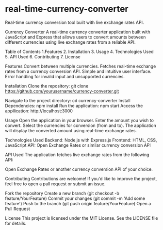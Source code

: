 # real-time-currency-converter
Real-time currency conversion tool built with live exchange rates API.

Currency Converter
A real-time currency converter application built with JavaScript and Express that allows users to convert amounts between different currencies using live exchange rates from a reliable API.

Table of Contents
  1.Features
  2. Installation
  3. Usage
  4. Technologies Used
  5. API Used
  6. Contributing
  7. License

Features
  Convert between multiple currencies.
  Fetches real-time exchange rates from a currency conversion API.
  Simple and intuitive user interface.
  Error handling for invalid input and unsupported currencies.

Installation
  Clone the repository:
    git clone https://github.com/yourusername/currency-converter.git

  Navigate to the project directory:
    cd currency-converter
  Install Dependencies:
    npm install
  Run the application:
    npm start
  Access the appllication:
    http://localhost:3000

Usage
Open the application in your browser.
Enter the amount you wish to convert.
Select the currencies for conversion (from and to).
The application will display the converted amount using real-time exchange rates.

Technologies Used
Backend: Node.js with Express.js
Frontend: HTML, CSS, JavaScript
API: Open Exchange Rates or similar currency conversion API

API Used
The application fetches live exchange rates from the following API:

Open Exchange Rates or another currency conversion API of your choice.

Contributing
Contributions are welcome! If you'd like to improve the project, feel free to open a pull request or submit an issue.

Fork the repository
Create a new branch (git checkout -b feature/YourFeature)
Commit your changes (git commit -m 'Add some feature')
Push to the branch (git push origin feature/YourFeature)
Open a Pull Request

License
This project is licensed under the MIT License. See the LICENSE file for details.
